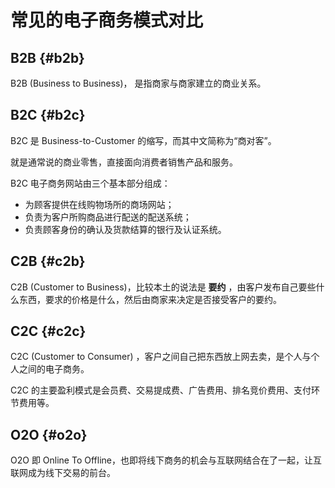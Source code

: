 # 常见的电子商务模式对比


## B2B {#b2b}

B2B (Business to Business)， 是指商家与商家建立的商业关系。


## B2C {#b2c}

B2C 是 Business-to-Customer 的缩写，而其中文简称为“商对客”。

就是通常说的商业零售，直接面向消费者销售产品和服务。

B2C 电子商务网站由三个基本部分组成：

-   为顾客提供在线购物场所的商场网站；
-   负责为客户所购商品进行配送的配送系统；
-   负责顾客身份的确认及货款结算的银行及认证系统。


## C2B {#c2b}

C2B (Customer to Business)，比较本土的说法是 **要约** ，由客户发布自己要些什么东西，要求的价格是什么，然后由商家来决定是否接受客户的要约。


## C2C {#c2c}

C2C (Customer to Consumer) ，客户之间自己把东西放上网去卖，是个人与个人之间的电子商务。

C2C 的主要盈利模式是会员费、交易提成费、广告费用、排名竞价费用、支付环节费用等。


## O2O {#o2o}

O2O 即 Online To Offline，也即将线下商务的机会与互联网结合在了一起，让互联网成为线下交易的前台。
